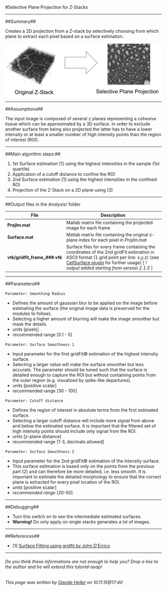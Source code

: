 #Selective Plane Projection for Z-Stacks

---------------------------------------
##Summary##

Creates a 2D projection from a Z-stack by selectively choosing from which plane to extract each pixel based on a surface estimation.

![Selective Plane Projection](../Images/matlab/projection.png)

---------------------------------------
##Assumptions##

The input image is composed of several z planes representing a cohesive tissue which can be approximated by a 3D surface. In order to exclude another surface from being also projected the latter has to have a lower intensity or at least a smaller number of high intensity points than the region of interest (ROI).

---------------------------------------
##Main algorithm steps:##

1. 1st Surface estimation [1] using the highest intensities in the sample (1st quartile)
2. Application of a cutoff distance to confine the ROI
3. 2nd Surface estimation [1] using the highest intensities in the confined ROI
4. Projection of the Z-Stack on a 2D plane using (3)

---------------------------------------
##Output files in the *Analysis/* folder

| File | Description |
|----|----|
| **ProjIm.mat** | Matlab matrix file containing the projected image for each frame |
| **Surface.mat** | Matlab matrix file containing the original z-plane index for each pixel in *ProjIm.mat* |
| **vtk/gridfit_frame_###.vtk** | Surface files for every frame containing the coordinates of the 2nd gridFit estimation in ASCII format (1 grid point per line: x,y,z) (see [CellSurface plugin](../Icy_Plugins/05_CellSurface) for further usage) [ ! _output added starting from version 2.1.5_ ]|

---------------------------------------
##Parameters##

`Parameter: Smoothing Radius`

* Defines the amount of gaussian blur to be applied on the image before estimating the surface (the original image data is preserved for the modules to follow).
* Selecting a higher amount of blurring will make the image smoother but mask the details.
* units [pixels]
* recommended range [0.1 - 5]

`Parameter: Surface Smoothness 1`

* Input parameter for the first gridFit© estimation of the highest intensity surface.
* Selecting a larger value will make the surface smoother but less accurate. The parameter should be tuned such that the surface is detailed enough to capture the ROI but without containing points from the outer region (e.g. visualized by spike-like departures). 
* units [positive scalar]  
* recommended range [30 - 100]

`Parameter: Cutoff distance`

* Defines the region of interest in absolute terms from the first estimated surface.
* Selecting a larger cutoff distance will include more signal from above and below the estimated surface. It is important that the filtered set of high intensity points should include only signal from the ROI. 
* units [z-plane distance]  
* recommended range [1-3, decimals allowed]

`Parameter: Surface Smoothness 2`

* Input parameter for the 2nd gridFit© estimation of the intensity surface.
* This surface estimation is based only on the points from the previous part (2) and can therefore be more detailed, i.e. less smooth. It is important to estimate the detailed morphology to ensure that the correct plane is extracted for every pixel location of the ROI.
* *units* [positive scalar]  
* *recommended range* [20-50]

---------------------------------------
##Debugging##

* Turn this switch on to see the intermediate estimated surfaces.
* **Warning!** Do only apply on single stacks generates a lot of images.

---------------------------------------
##References##

* [1] [Surface Fitting using gridfit by John D’Errico](http://www.mathworks.ch/matlabcentral/fileexchange/8998-surface-fitting-using-gridfit)

---------------------------------------
######  Do you think these informations are not enough to help you? Drop a line to the author and he will extend this tutorial asap!

###### This page was written by [Davide Heller](mailto:davide.heller@imls.uzh.ch) on 10.11.15@17:40




<script>
  (function(i,s,o,g,r,a,m){i['GoogleAnalyticsObject']=r;i[r]=i[r]||function(){
  (i[r].q=i[r].q||[]).push(arguments)},i[r].l=1*new Date();a=s.createElement(o),
  m=s.getElementsByTagName(o)[0];a.async=1;a.src=g;m.parentNode.insertBefore(a,m)
  })(window,document,'script','//www.google-analytics.com/analytics.js','ga');

  ga('create', 'UA-55332946-1', 'auto');
  ga('send', 'pageview');

</script>
